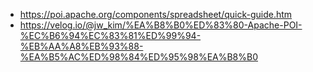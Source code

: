 
- https://poi.apache.org/components/spreadsheet/quick-guide.htm
- https://velog.io/@jw_kim/%EA%B8%B0%ED%83%80-Apache-POI-%EC%B6%94%EC%83%81%ED%99%94-%EB%AA%A8%EB%93%88-%EA%B5%AC%ED%98%84%ED%95%98%EA%B8%B0
